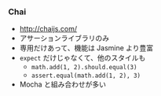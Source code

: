 ### Chai

* http://chaijs.com/
* アサーションライブラリのみ
* 専用だけあって、機能は Jasmine より豊富
* `expect` だけじゃなくて、他のスタイルも
  - `math.add(1, 2).should.equal(3)`
  - `assert.equal(math.add(1, 2), 3)`
* Mocha と組み合わせが多い

